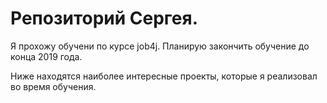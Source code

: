 # Репозиторий Сергея.

Я прохожу обучени по курсе job4j. Планирую закончить обучение до конца 2019 года.

Ниже находятся наиболее интересные проекты, которые я реализовал во время обучения.